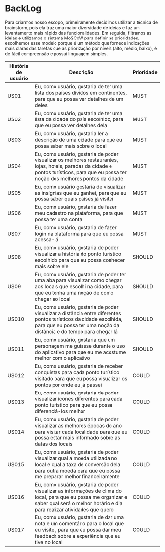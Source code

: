 # BackLog

Para criarmos nosso escopo, primeiramente decidimos utilizar a técnica de brainstorm, pois ela traz uma maior diversidade de ideias e faz um levantamento mais rápido das funcionalidades. Em seguida, filtramos as ideias e utilizamos o sistema MoSCoW para definir as prioridades, escolhemos esse modelo porque é um método que fornece indicações mais claras das tarefas que as priorização por níveis (alto, médio, baixo), é de fácil compreensão e possui linguagem simples.

|História de usuário|Descrição|Prioridade
|-|-|-|
|US01|Eu, como usuário, gostaria de ter uma lista dos países dívidos em continentes, para que eu possa ver detalhes de um deles|MUST
|US02|Eu, como usuário, gostaria de ter uma lista da cidade do país escolhido, para que eu possa ver detalhes dela|MUST
|US03|Eu, como usuário, gostaria ler a descrição de uma cidade para que eu possa saber mais sobre o local|MUST
|US04|Eu, como usuário, gostaria de poder visualizar os melhores restaurantes, lojas, hoteis, paradas da cidade e pontos turísticos, para que eu possa ter noção dos melhores pontos da cidade|MUST
|US05|Eu, como usuário gostaria de visualizar as insígnias que eu ganhei, para que eu possa saber quais países já visitei|MUST
|US06|Eu, como usuário, gostaria de fazer meu cadastro na plataforma, para que possa ter uma conta|MUST
|US07|Eu, como usuário, gostaria de fazer login na plataforma para que eu possa acessa-lá|MUST
|US08|Eu, como usuário, gostaria de poder visualizar a história do ponto turístico escolhido para que eu possa conhecer mais sobre ele|SHOULD
|US09|Eu, como usuário, gostaria de poder ter uma aba para visualizar como chegar aos locais que escolhi na cidade, para que eu tenha uma noção de como chegar ao local|SHOULD
|US010|Eu, como usuário, gostaria de poder visualizar a distância entre diferentes pontos turísticos da cidade escolhida, para que eu possa ter uma noção da distância e do tempo para chegar lá|SHOULD
|US011|Eu, como usuário, gostaria que um personagem me guiasse durante o uso do aplicativo para que eu me acostume melhor com o aplicativo|SHOULD
|US012|Eu, como usuário, gostaria de receber conquistas para cada ponto turístico visitado para que eu possa visualizar os pontos por onde eu já passei|COULD
|US013|Eu, como usuário, gostaria de poder visualizar ícones diferentes para cada ponto turístico para que eu possa diferenciá-los melhor|COULD
|US014|Eu, como usuário, gostaria de poder visualizar as melhores épocas do ano para visitar cada localidade para que eu possa estar mais informado sobre as datas dos locais|COULD
|US015|Eu, como usuário, gostaria de poder visualizar qual a moeda utilizada no local e qual a taxa de conversão dela para outra moeda para que eu possa me preparar melhor financeiramente|COULD
|US016|Eu, como usuário, gostaria de poder visualizar as informações de clima do local, para que eu possa me organizar e saber qual será o melhor horário e dia para realizar atividades que quero|COULD
|US017|Eu, como usuário, gostaria de dar uma nota e um comentário para o local que eu visitei, para que eu possa dar meu feedback sobre a experiência que eu tive no local|COULD
